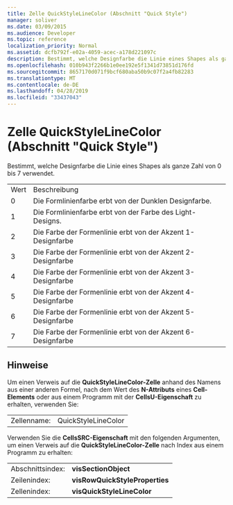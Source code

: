 ```yaml
---
title: Zelle QuickStyleLineColor (Abschnitt "Quick Style")
manager: soliver
ms.date: 03/09/2015
ms.audience: Developer
ms.topic: reference
localization_priority: Normal
ms.assetid: dcfb792f-e02a-4059-acec-a178d221097c
description: Bestimmt, welche Designfarbe die Linie eines Shapes als ganze Zahl von 0 bis 7 verwendet.
ms.openlocfilehash: 010b943f2266b1e0ee192e5f1341d73851d176fd
ms.sourcegitcommit: 8657170d071f9bcf680aba50b9c07f2a4fb82283
ms.translationtype: MT
ms.contentlocale: de-DE
ms.lasthandoff: 04/28/2019
ms.locfileid: "33437043"
---
```

# <a name="quickstylelinecolor-cell-quick-style-section"></a>Zelle QuickStyleLineColor (Abschnitt "Quick Style")

Bestimmt, welche Designfarbe die Linie eines Shapes als ganze Zahl von 0 bis 7 verwendet.
  
|||
|:-----|:-----|
|Wert  <br/> |Beschreibung  <br/> |
|0  <br/> |Die Formlinienfarbe erbt von der Dunklen Designfarbe.  <br/> |
|1  <br/> |Die Formlinienfarbe erbt von der Farbe des Light-Designs.  <br/> |
|2  <br/> |Die Farbe der Formenlinie erbt von der Akzent 1-Designfarbe  <br/> |
|3  <br/> |Die Farbe der Formenlinie erbt von der Akzent 2-Designfarbe  <br/> |
|4   <br/> |Die Farbe der Formenlinie erbt von der Akzent 3-Designfarbe  <br/> |
|5   <br/> |Die Farbe der Formenlinie erbt von der Akzent 4-Designfarbe  <br/> |
|6   <br/> |Die Farbe der Formenlinie erbt von der Akzent 5-Designfarbe  <br/> |
|7   <br/> |Die Farbe der Formenlinie erbt von der Akzent 6-Designfarbe  <br/> |
   
## <a name="remarks"></a>Hinweise

Um einen Verweis auf die **QuickStyleLineColor-Zelle** anhand des Namens aus einer anderen Formel, nach dem Wert des **N-Attributs** eines **Cell-Elements** oder aus einem Programm mit der **CellsU-Eigenschaft** zu erhalten, verwenden Sie: 
  
|||
|:-----|:-----|
| Zellenname:  <br/> | QuickStyleLineColor  <br/> |
   
Verwenden Sie die **CellsSRC-Eigenschaft** mit den folgenden Argumenten, um einen Verweis auf die **QuickStyleLineColor-Zelle** nach Index aus einem Programm zu erhalten: 
  
|||
|:-----|:-----|
| Abschnittsindex:  <br/> |**visSectionObject** <br/> |
| Zeilenindex:  <br/> |**visRowQuickStyleProperties** <br/> |
| Zellenindex:  <br/> |**visQuickStyleLineColor** <br/> |
   

